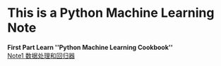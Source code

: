 # This is a Python Machine Learning Note

**First Part   Learn ''Python Machine Learning Cookbook''**   
 [Note1 数据处理和回归器](https://github.com/Anna-Joe/Python-Machine-Learning/blob/master/Note1.md)

